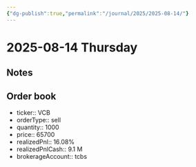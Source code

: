 ```yaml
---
{"dg-publish":true,"permalink":"/journal/2025/2025-08-14/"}
---
```


# 2025-08-14 Thursday

## Notes

## Order book

- ticker:: VCB
- orderType:: sell
- quantity:: 1000
- price:: 65700
- realizedPnl:: 16.08%
- realizedPnlCash:: 9.1 M
- brokerageAccount:: tcbs
